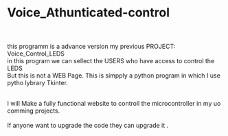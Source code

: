 # Voice_Athunticated-control
<br><br>
this programm is a advance version my previous PROJECT: Voice_Control_LEDS<br>
in this program we can sellect the USERS who have access to control the LEDS<br>
But this is not a WEB Page. This is simpply a python program in which I use pytho lybrary Tkinter.<br><br>

I will Make a fully functional website to controll the microcontroller in my uo comming projects.<br><br>
If anyone want to upgrade the code they can upgrade it .<br>

